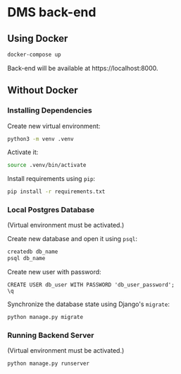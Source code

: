 # DMS back-end

## Using Docker

```bash
docker-compose up
```

Back-end will be available at https://localhost:8000.


## Without Docker

### Installing Dependencies
Create new virtual environment:
```bash
python3 -m venv .venv
```

Activate it:
```bash
source .venv/bin/activate
```

Install requirements using `pip`:
```bash
pip install -r requirements.txt
```


### Local Postgres Database
(Virtual environment must be activated.)

Create new database and open it using `psql`:

```bash
createdb db_name
psql db_name
```

Create new user with password:
```psql
CREATE USER db_user WITH PASSWORD 'db_user_password';
\q
```

Synchronize the database state using Django's `migrate`:
```bash
python manage.py migrate
```


### Running Backend Server
(Virtual environment must be activated.)

```bash
python manage.py runserver
```
